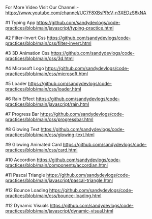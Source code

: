 For More Video
Visit Our Channel:- https://www.youtube.com/channel/UC7F8XBsPRcV-n3XEDzS6kNA

#1 Typing App
https://github.com/sandydevlogs/code-practices/blob/main/javascript/typing-practice.html

#2 Filter-Invert Css
https://github.com/sandydevlogs/code-practices/blob/main/css/filter-invert.html

#3 3D Animation Css
https://github.com/sandydevlogs/code-practices/blob/main/css/3d.html

#4 Microsoft Logo
https://github.com/sandydevlogs/code-practices/blob/main/css/microsoft.html

#5 Loader
https://github.com/sandydevlogs/code-practices/blob/main/css/loader.html

#6 Rain Effect
https://github.com/sandydevlogs/code-practices/blob/main/javascript/rain.html

#7 Progress Bar
https://github.com/sandydevlogs/code-practices/blob/main/css/progressbar.html

#8 Glowing Text
https://github.com/sandydevlogs/code-practices/blob/main/css/glowing-text.html

#9 Glowing Animated Card
https://github.com/sandydevlogs/code-practices/blob/main/css/card.html

#10 Accordion
https://github.com/sandydevlogs/code-practices/blob/main/components/accordian.html

#11 Pascal Triangle
https://github.com/sandydevlogs/code-practices/blob/main/javascript/pascal-triangle.html

#12 Bounce Loading
https://github.com/sandydevlogs/code-practices/blob/main/css/bounce-loading.html

#12 Dynamic Visuals
https://github.com/sandydevlogs/code-practices/blob/main/javascript/dynamic-visual.html